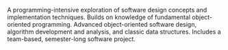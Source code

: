 A programming-intensive exploration of software design concepts and implementation techniques. Builds on knowledge of fundamental object-oriented programming. Advanced object-oriented software design, algorithm development and analysis, and classic data structures. Includes a team-based, semester-long software project.
